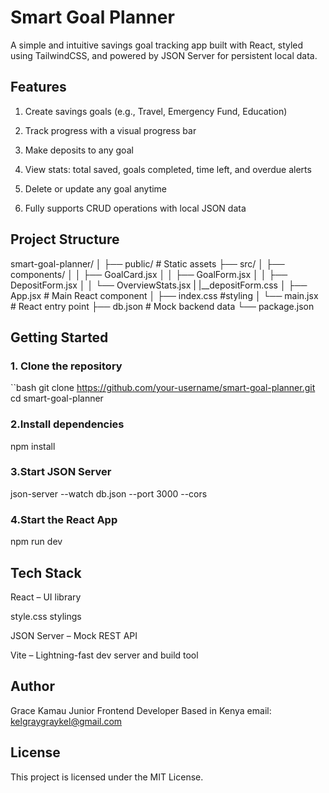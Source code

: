 #     Smart Goal Planner

A simple and intuitive savings goal tracking app built with React, styled using TailwindCSS, and powered by JSON Server for persistent local data.

  ## Features

1. Create savings goals (e.g., Travel, Emergency Fund, Education)

2. Track progress with a visual progress bar

3. Make deposits to any goal

4. View stats: total saved, goals completed, time left, and overdue alerts

5. Delete or update any goal anytime

6. Fully supports CRUD operations with local JSON data

  ## Project Structure

smart-goal-planner/
│
├── public/ # Static assets
├── src/
│ ├── components/
│ │ ├── GoalCard.jsx
│ │ ├── GoalForm.jsx
│ │ ├── DepositForm.jsx
│ │ └── OverviewStats.jsx
|   |__depositForm.css
│ ├── App.jsx # Main React component
│ ├── index.css #styling
│ └── main.jsx # React entry point
├── db.json # Mock backend data
└── package.json

##  Getting Started

### 1. Clone the repository
``bash
git clone https://github.com/your-username/smart-goal-planner.git
cd smart-goal-planner

### 2.Install dependencies
npm install

### 3.Start JSON Server
  json-server --watch db.json --port 3000 --cors

### 4.Start the React App

npm run dev

  ## Tech Stack
React – UI library

style.css stylings

JSON Server – Mock REST API

Vite – Lightning-fast dev server and build tool

   ## Author
Grace Kamau
 Junior Frontend Developer
Based in Kenya
email: kelgraygraykel@gmail.com

## License
This project is licensed under the MIT License.




